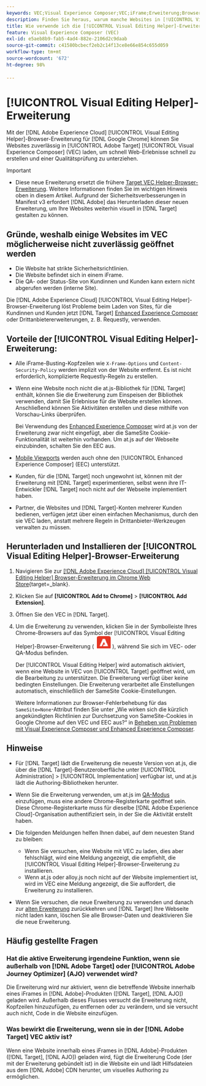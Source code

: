```yaml
---
keywords: VEC;Visual Experience Composer;VEC;iFrame;Erweiterung;Browser;Häufig gestellte Fragen
description: Finden Sie heraus, warum manche Websites in [!UICONTROL Visual Experience Composer] (VEC) möglicherweise nicht zuverlässig geöffnet werden. Mit der [!UICONTROL Visual Editing Helper]-Browser-Erweiterung können Sie Websites zuverlässig in VEC laden.
title: Wie verwende ich die [!UICONTROL Visual Editing Helper]-Erweiterung?
feature: Visual Experience Composer (VEC)
exl-id: e5aeb8b9-fab5-4ad4-882e-2106d2c9daab
source-git-commit: c41580bcbecf2eb2c14f13ce8e66e854c655d059
workflow-type: tm+mt
source-wordcount: '672'
ht-degree: 98%

---
```


# [!UICONTROL Visual Editing Helper]-Erweiterung

Mit der [!DNL Adobe Experience Cloud] [!UICONTROL Visual Editing Helper]-Browser-Erweiterung für [!DNL Google Chrome] können Sie Websites zuverlässig in [!UICONTROL Adobe Target] [!UICONTROL Visual Experience Composer] (VEC) laden, um schnell Web-Erlebnisse schnell zu erstellen und einer Qualitätsprüfung zu unterziehen. 

>[!IMPORTANT]
>
>* Diese neue Erweiterung ersetzt die frühere [Target VEC Helper-Browser-Erweiterung](/help/main/c-experiences/c-visual-experience-composer/r-troubleshoot-composer/vec-helper-browser-extension.md). Weitere Informationen finden Sie im wichtigen Hinweis oben in diesem Artikel. Aufgrund der Sicherheitsverbesserungen in Manifest v3 erfordert [!DNL Adobe] das Herunterladen dieser neuen Erweiterung, um Ihre Websites weiterhin visuell in [!DNL Target] gestalten zu können.

## Gründe, weshalb einige Websites im VEC möglicherweise nicht zuverlässig geöffnet werden

* Die Website hat strikte Sicherheitsrichtlinien.
* Die Website befindet sich in einem iFrame.
* Die QA- oder Status-Site von Kundinnen und Kunden kann extern nicht abgerufen werden (interne Site).

Die [!DNL Adobe Experience Cloud] [!UICONTROL Visual Editing Helper]-Browser-Erweiterung löst Probleme beim Laden von Sites, für die Kundinnen und Kunden jetzt [!DNL Target] [Enhanced Experience Composer](/help/main/administrating-target/visual-experience-composer-set-up.md#eec) oder Drittanbietererweiterungen, z. B. Requestly, verwenden.

## Vorteile der [!UICONTROL Visual Editing Helper]-Erweiterung:

* Alle iFrame-Busting-Kopfzeilen wie `X-Frame-Options` und `Content-Security-Policy` werden implizit von der Website entfernt. Es ist nicht erforderlich, komplizierte Requestly-Regeln zu erstellen.
* Wenn eine Website noch nicht die at.js-Bibliothek für [!DNL Target] enthält, können Sie die Erweiterung zum Einspeisen der Bibliothek verwenden, damit Sie Erlebnisse für die Website erstellen können. Anschließend können Sie Aktivitäten erstellen und diese mithilfe von Vorschau-Links überprüfen.

  Bei Verwendung des [Enhanced Experience Composer](/help/main/administrating-target/visual-experience-composer-set-up.md#eec) wird at.js von der Erweiterung zwar nicht eingefügt, aber die SameSite Cookie-Funktionalität ist weiterhin vorhanden. Um at.js auf der Webseite einzubinden, schalten Sie den EEC aus.

* [Mobile Viewports](/help/main/c-experiences/c-visual-experience-composer/mobile-viewports.md) werden auch ohne den [!UICONTROL Enhanced Experience Composer] (EEC) unterstützt. 
* Kunden, für die [!DNL Target] noch ungewohnt ist, können mit der Erweiterung mit [!DNL Target] experimentieren, selbst wenn ihre IT-Entwickler [!DNL Target] noch nicht auf der Webseite implementiert haben.
* Partner, die Websites und [!DNL Target]-Konten mehrerer Kunden bedienen, verfügen jetzt über einen einfachen Mechanismus, durch den sie VEC laden, anstatt mehrere Regeln in Drittanbieter-Werkzeugen verwalten zu müssen.

## Herunterladen und Installieren der [!UICONTROL Visual Editing Helper]-Browser-Erweiterung

1. Navigieren Sie zur [[!DNL Adobe Experience Cloud] [!UICONTROL Visual Editing Helper] Browser-Erweiterung im Chrome Web Store](https://chrome.google.com/webstore/detail/adobe-experience-cloud-vi/kgmjjkfjacffaebgpkpcllakjifppnca){target=_blank}.
1. Klicken Sie auf **[!UICONTROL Add to Chrome]** > **[!UICONTROL Add Extension]**.
1. Öffnen Sie den VEC in [!DNL Target].
1. Um die Erweiterung zu verwenden, klicken Sie in der Symbolleiste Ihres Chrome-Browsers auf das Symbol der [!UICONTROL Visual Editing Helper]-Browser-Erweiterung ( ![Visual Editing-Erweiterungssymbol](/help/main/c-experiences/c-visual-experience-composer/r-troubleshoot-composer/assets/visual-editing-helper.png) ), während Sie sich im VEC- oder QA-Modus befinden.

   Der [!UICONTROL Visual Editing Helper] wird automatisch aktiviert, wenn eine Website in VEC von [!UICONTROL Target] geöffnet wird, um die Bearbeitung zu unterstützen. Die Erweiterung verfügt über keine bedingten Einstellungen. Die Erweiterung verarbeitet alle Einstellungen automatisch, einschließlich der SameSite Cookie-Einstellungen.

   Weitere Informationen zur Browser-Fehlerbehebung für das `SameSite=None`-Attribut finden Sie unter „Wie wirken sich die kürzlich angekündigten Richtlinien zur Durchsetzung von SameSite-Cookies in Google Chrome auf den VEC und EEC aus?“ in [Beheben von Problemen mit Visual Experience Composer und Enhanced Experience Composer](/help/main/c-experiences/c-visual-experience-composer/r-troubleshoot-composer/issues-related-to-the-visual-experience-composer-vec-and-enhanced-experience-composer-eec.md).

## Hinweise

* Für [!DNL Target] lädt die Erweiterung die neueste Version von at.js, die über die [!DNL Target]-Benutzeroberfläche unter [!UICONTROL Administration] > [!UICONTROL Implementation] verfügbar ist, und at.js lädt die Authoring-Bibliotheken herunter.
* Wenn Sie die Erweiterung verwenden, um at.js im [QA-Modus](/help/main/c-activities/c-activity-qa/activity-qa.md) einzufügen, muss eine andere Chrome-Registerkarte geöffnet sein. Diese Chrome-Registerkarte muss für dieselbe [!DNL Adobe Experience Cloud]-Organisation authentifiziert sein, in der Sie die Aktivität erstellt haben.
* Die folgenden Meldungen helfen Ihnen dabei, auf dem neuesten Stand zu bleiben:

   * Wenn Sie versuchen, eine Website mit VEC zu laden, dies aber fehlschlägt, wird eine Meldung angezeigt, die empfiehlt, die [!UICONTROL Visual Editing Helper]-Browser-Erweiterung zu installieren.
   * Wenn at.js oder alloy.js noch nicht auf der Website implementiert ist, wird im VEC eine Meldung angezeigt, die Sie auffordert, die Erweiterung zu installieren.
* Wenn Sie versuchen, die neue Erweiterung zu verwenden und danach zur [alten Erweiterung](/help/main/c-experiences/c-visual-experience-composer/r-troubleshoot-composer/vec-helper-browser-extension.md) zurückkehren und [!DNL Target] Ihre Webseite nicht laden kann, löschen Sie alle Browser-Daten und deaktivieren Sie die neue Erweiterung.

## Häufig gestellte Fragen  

### Hat die aktive Erweiterung irgendeine Funktion, wenn sie außerhalb von [!DNL Adobe Target] oder [!UICONTROL Adobe Journey Optimizer] (AJO) verwendet wird?

Die Erweiterung wird nur aktiviert, wenn die betreffende Website innerhalb eines iFrames in [!DNL Adobe]-Produkten ([!DNL Target], [!DNL AJO]) geladen wird. Außerhalb dieses Flusses versucht die Erweiterung nicht, Kopfzeilen hinzuzufügen, zu entfernen oder zu verändern, und sie versucht auch nicht, Code in die Website einzufügen.

### Was bewirkt die Erweiterung, wenn sie in der [!DNL Adobe Target] VEC aktiv ist?

Wenn eine Website innerhalb eines iFrames in [!DNL Adobe]-Produkten ([!DNL Target], [!DNL AJO]) geladen wird, fügt die Erweiterung Code (der mit der Erweiterung gebündelt ist) in die Website ein und lädt Hilfsdateien aus dem [!DNL Adobe] CDN herunter, um visuelles Authoring zu ermöglichen.
